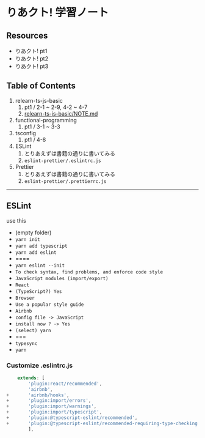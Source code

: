 # りあクト! 学習ノート

## Resources

- りあクト! pt1
- りあクト! pt2
- りあクト! pt3

## Table of Contents

1. relearn-ts-js-basic
   1. pt1 / 2-1 ~ 2-9, 4-2 ~ 4-7
   2. [relearn-ts-js-basic/NOTE.md](relearn-ts-js-basic/NOTE.md)
2. functional-programming
   1. pt1 / 3-1 ~ 3-3
3. tsconfig
   1. pt1 / 4-8
4. ESLint
   1. とりあえずは書籍の通りに書いてみる
   2. `eslint-prettier/.eslintrc.js`
5. Prettier
   1. とりあえずは書籍の通りに書いてみる
   2. `eslint-prettier/.prettierrc.js`

---

## ESLint

use this

- (empty folder)
- `yarn init`
- `yarn add typescript`
- `yarn add eslint`
- ====
- `yarn eslint --init`
- `To check syntax, find problems, and enforce code style`
- `JavaScript modules (import/export)`
- `React`
- `(TypeScript?) Yes`
- `Browser`
- `Use a popular style guide`
- `Airbnb`
- `config file -> JavaScript`
- `install now ? -> Yes`
- `(select) yarn`
- ===
- `typesync`
- `yarn`

### Customize .eslintrc.js

```js
    extends: [
        'plugin:react/recommended',
        'airbnb',
+       'airbnb/hooks',
+       'plugin:import/errors',
+       'plugin:import/warnings',
+       'plugin:import/typescript',
+       'plugin:@typescript-eslint/recommended',
+       'plugin:@typescript-eslint/recommended-requiring-type-checking',
        ],
```
